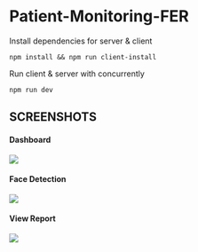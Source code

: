 # Patient-Monitoring-FER

Install dependencies for server & client
```
npm install && npm run client-install
```
Run client & server with concurrently
```
npm run dev
```

## SCREENSHOTS

#### Dashboard

<img src="https://github.com/nitindf/Patient-Monitoring-FER/tree/dashboard/client/src/images/Dashboard.jpg">

#### Face Detection 

<img src="https://github.com/nitindf/Patient-Monitoring-FER/tree/dashboard/client/src/images/FaceDetection.jpg">

#### View Report

<img src="https://github.com/nitindf/Patient-Monitoring-FER/tree/dashboard/client/src/images/ViewReport.jpg">

